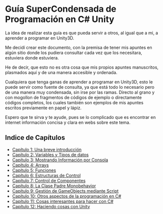 # Guía SuperCondensada de Programación en C# Unity

La idea de realizar esta guía es que pueda servir a otros, al igual que a mi, a aprender a programar en Unity3D.

Me decidí crear este documento, con la premisa de tener mis apuntes en algún sitio donde los pudiera consultar cada vez que los necesitara, estuviera donde estuviera.

He de decir, que esto no es otra cosa que mis propios apuntes manuscritos, plasmados aquí y de una manera accesible y ordenada.

Cualquiera que tenga ganas de aprender a programar en Unity3D, esto le puede servir como fuente de consulta, ya que está todo lo necesario pero de una manera muy condensada, sin irse por las ramas. Directo al grano y con mogollon de fragmentos de códigos de ejemplo o directamente códigos completos, los cuales también son ejemplos de mis apuntes escritos previamente en papel y lápiz.

Espero que te sirva y te ayude, pues se lo complicado que es encontrar en internet información concisa y clara en webs sobre este tema.

## Indice de Capítulos

* [Capítulo 1: Una breve introducción](./docs/cap01.md)
* [Capítulo 2: Variables y Tipos de datos](./docs/cap02.md)
* [Capítulo 3: Mostrando Información por Consola](./docs/cap03.md)
* [Capítulo 4: Arrays](./docs/cap04.md)
* [Capítulo 5: Funciones](./docs/cap05.md)
* [Capítulo 6: Estructuras de Control](./docs/cap06.md)
* [Capítulo 7: Control de Componentes](./docs/cap07.md)
* [Capítulo 8: La Clase Padre Monobehavior](./docs/cap08.md)
* [Capítulo 9: Gestión de GameObjects mediante Script](./docs/cap09.md)
* [Capítulo 10: Otros aspectos de la programación en C#](./docs/cap10.md)
* [Capítulo 11: Cosas interesantes para hacer con C#](./docs/cap11.md)
* [Capítulo 12: Haciendo cosas con Unity](./docs/cap12.md)